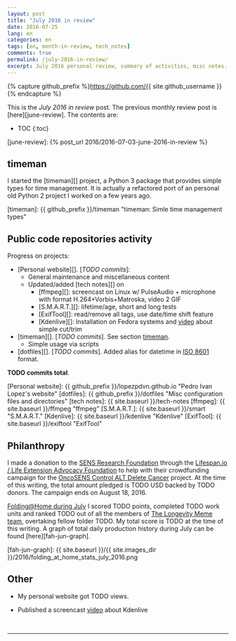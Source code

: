 ```yaml
---
layout: post
title: "July 2016 in review"
date: 2016-07-25
lang: en
categories: en
tags: [en, month-in-review, tech_notes]
comments: true
permalink: /july-2016-in-review/
excerpt: July 2016 personal review, summary of activities, misc notes...
---
```


{% capture github_prefix %}https://github.com/{{ site.github_username }}{% endcapture %}

This is the *July 2016 in review* post. The previous monthly review post is
[here][june-review].  The contents are:

* TOC
{:toc}

[june-review]: {% post_url 2016/2016-07-03-june-2016-in-review %}

## timeman #############################################################

I started the [timeman][] project, a Python 3 package that provides simple
types for time management. It is actually a refactored port of an personal old
Python 2 project I worked on a few years ago.

[timeman]: {{ github_prefix }}/timeman "timeman: Simle time management types"

## Public code repositories activity ###################################

Progress on projects:

- [Personal website][]. [*TODO commits*]:
  - General maintenance and miscellaneous content
  - Updated/added [tech notes][] on
    - [ffmpeg][]: screencast on Linux w/ PulseAudio + microphone with format
      H.264+Vorbis+Matroska, video 2 GIF
    - [S.M.A.R.T.][]: lifetime/age, short and long tests
    - [ExifTool][]: read/remove all tags, use date/time shift feature
    - [Kdenlive][]: Installation on Fedora systems and
      [video](https://www.youtube.com/watch?v=o8QxlBQBEz0) about simple
      cut/trim
- [timeman][]. [*TODO commits*]. See section [timeman](#timeman).
  - Simple usage via scripts
- [dotfiles][]. [*TODO commits*]. Added alias for datetime in
  [ISO 8601](https://en.wikipedia.org/wiki/ISO_8601) format.

**TODO commits total**.

[Personal website]: {{ github_prefix }}/lopezpdvn.github.io "Pedro Ivan Lopez's website"
[dotfiles]: {{ github_prefix }}/dotfiles "Misc configuration files and directories"
[tech notes]: {{ site.baseurl }}/tech-notes
[ffmpeg]: {{ site.baseurl }}/ffmpeg "ffmpeg"
[S.M.A.R.T.]: {{ site.baseurl }}/smart "S.M.A.R.T."
[Kdenlive]: {{ site.baseurl }}/kdenlive "Kdenlive"
[ExifTool]: {{ site.baseurl }}/exiftool "ExifTool"

## Philanthropy #######################################################

I made a donation to the [SENS Research Foundation][] through the
[Lifespan.io / Life Extension Advocacy Foundation][] to help with
their crowdfunding campaign for the [OncoSENS Control ALT Delete Cancer][]
project.  At the time of this writing, the total amount pledged is TODO USD
backed by TODO donors. The campaign ends on August 18, 2016.

[Folding@Home during July][fah-stats] I scored TODO points, completed TODO work
units and ranked TODO out of all the members of [The Longevity Meme team][],
overtaking fellow folder TODO. My total score is TODO at the time of this
writing.  A graph of total daily production history during July can be found
[here][fah-jun-graph].

[SENS Research Foundation]: http://sens.org "SENS Research Foundation"
[Lifespan.io / Life Extension Advocacy Foundation]:https://www.lifespan.io  "Lifespan.io | Crowdfunding the Cure for Aging"
[OncoSENS Control ALT Delete Cancer]: https://www.lifespan.io/campaigns/sens-control-alt-delete-cancer/ "OncoSENS Control ALT Delete Cancer"
[fah-stats]: http://folding.extremeoverclocking.com/user_summary.php?s=&u=648628 "dreilopz - User Summary - EXTREME Overclocking Folding @ Home Stats"
[The Longevity Meme team]: http://folding.extremeoverclocking.com/user_list.php?s=&t=32461 "The Longevity Meme Individual Users List"
[fah-jun-graph]: {{ site.baseurl }}/{{ site.images_dir }}/2016/folding_at_home_stats_july_2016.png

## Other ###############################################################

- My personal website got TODO views.

- Published a screencast [video](https://www.youtube.com/watch?v=o8QxlBQBEz0)
  about Kdenlive

<br/>

---
